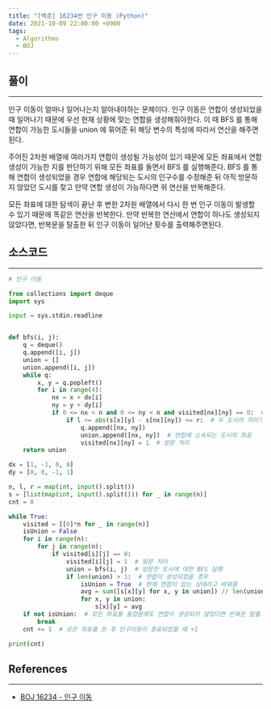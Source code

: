```yaml
---
title: "[백준] 16234번 인구 이동 (Python)"
date: 2021-10-09 22:00:00 +0900
tags:
  - Algorithms
  - BOJ
---
```


## 풀이

---

인구 이동이 얼마나 일어나는지 알아내야하는 문제이다. 인구 이동은 연합이 생성되었을 때 일어나기 때문에 우선 현재 상황에 맞는 연합을 생성해줘야한다. 이 때 BFS 를 통해 연합이 가능한 도시들을 union 에 묶어준 뒤 해당 변수의 특성에 따라서 연산을 해주면된다.



주어진 2차원 배열에 여러가지 연합이 생성될 가능성이 있기 때문에 모든 좌표에서 연합 생성이 가능한 지를 판단하기 위해 모든 좌표를 돌면서 BFS 를 실행해준다. BFS 를 통해 연합이 생성되었을 경우 연합에 해당되는 도시의 인구수를 수정해준 뒤 아직 방문하지 않았던 도시를 찾고 만약 연합 생성이 가능하다면 위 연산을 반복해준다.



모든 좌표에 대한 탐색이 끝난 후 변한 2차원 배열에서 다시 한 번 인구 이동이 발생할 수 있기 때문에 똑같은 연산을 반복한다. 만약 반복한 연산에서 연합이 하나도 생성되지 않았다면, 반복문을 탈출한 뒤 인구 이동이 일어난 횟수를 출력해주면된다.

## 소스코드

---

```python
# 인구 이동

from collections import deque
import sys

input = sys.stdin.readline


def bfs(i, j):
    q = deque()
    q.append([i, j])
    union = []
    union.append([i, j])
    while q:
        x, y = q.popleft()
        for i in range(4):
            nx = x + dx[i]
            ny = y + dy[i]
            if 0 <= nx < n and 0 <= ny < n and visited[nx][ny] == 0:  # 한번도 간 적이 없으며 범위 내일 때
                if l <= abs(s[x][y] - s[nx][ny]) <= r:  # 두 도시의 차이가 범위 내 일 경우
                    q.append([nx, ny])
                    union.append([nx, ny])  # 연합에 소속되는 도시의 좌표
                    visited[nx][ny] = 1  # 방문 처리
    return union

dx = [1, -1, 0, 0]
dy = [0, 0, -1, 1]

n, l, r = map(int, input().split())
s = [list(map(int, input().split())) for _ in range(n)]
cnt = 0

while True:
    visited = [[0]*n for _ in range(n)]
    isUnion = False
    for i in range(n):
        for j in range(n):
            if visited[i][j] == 0:
                visited[i][j] = 1  # 방문 처리
                union = bfs(i, j)  # 방문한 도시에 대한 BFS 실행
                if len(union) > 1:  # 연합이 생성되었을 경우
                    isUnion = True  # 현재 연합이 있는 상태라고 바꿔줌
                    avg = sum([s[x][y] for x, y in union]) // len(union)
                    for x, y in union:
                        s[x][y] = avg
    if not isUnion:  # 모든 좌표를 돌았음에도 연합이 생성되지 않았다면 반복문 탈출
        break
    cnt += 1  # 모든 좌표를 돈 후 인구이동이 종료되었을 때 +1

print(cnt)
```

## References

---

- [BOJ 16234 - 인구 이동](https://www.acmicpc.net/problem/16234)
